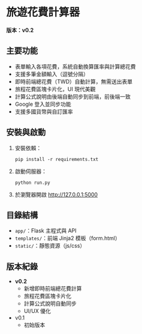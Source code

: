 # 旅遊花費計算器

**版本：v0.2**

## 主要功能
- 表單輸入各項花費，系統自動換算匯率與計算總花費
- 支援多筆金額輸入（逗號分隔）
- 即時前端總花費（TWD）自動計算，無需送出表單
- 旅程花費區塊卡片化，UI 現代美觀
- 計算公式說明由後端自動同步到前端，前後端一致
- Google 登入並同步功能
- 支援多國貨幣與自訂匯率

## 安裝與啟動
1. 安裝依賴：
   ```
   pip install -r requirements.txt
   ```
2. 啟動伺服器：
   ```
   python run.py
   ```
3. 於瀏覽器開啟 http://127.0.0.1:5000

## 目錄結構
- `app/`：Flask 主程式與 API
- `templates/`：前端 Jinja2 模板（form.html）
- `static/`：靜態資源（js/css）

## 版本紀錄
- **v0.2**
  - 新增即時前端總花費計算
  - 旅程花費區塊卡片化
  - 計算公式說明自動同步
  - UI/UX 優化
- v0.1
  - 初始版本 